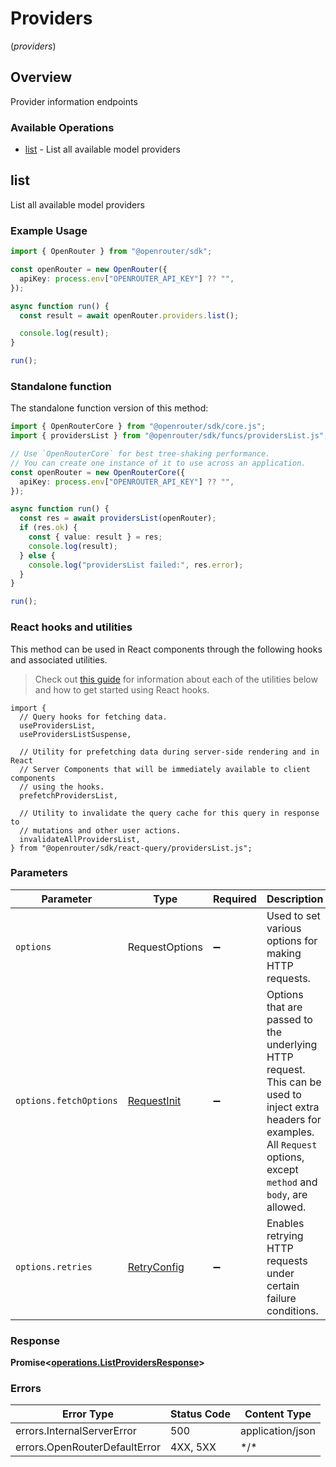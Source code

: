 # Providers
(*providers*)

## Overview

Provider information endpoints

### Available Operations

* [list](#list) - List all available model providers

## list

List all available model providers

### Example Usage

<!-- UsageSnippet language="typescript" operationID="listProviders" method="get" path="/providers" -->
```typescript
import { OpenRouter } from "@openrouter/sdk";

const openRouter = new OpenRouter({
  apiKey: process.env["OPENROUTER_API_KEY"] ?? "",
});

async function run() {
  const result = await openRouter.providers.list();

  console.log(result);
}

run();
```

### Standalone function

The standalone function version of this method:

```typescript
import { OpenRouterCore } from "@openrouter/sdk/core.js";
import { providersList } from "@openrouter/sdk/funcs/providersList.js";

// Use `OpenRouterCore` for best tree-shaking performance.
// You can create one instance of it to use across an application.
const openRouter = new OpenRouterCore({
  apiKey: process.env["OPENROUTER_API_KEY"] ?? "",
});

async function run() {
  const res = await providersList(openRouter);
  if (res.ok) {
    const { value: result } = res;
    console.log(result);
  } else {
    console.log("providersList failed:", res.error);
  }
}

run();
```

### React hooks and utilities

This method can be used in React components through the following hooks and
associated utilities.

> Check out [this guide][hook-guide] for information about each of the utilities
> below and how to get started using React hooks.

[hook-guide]: ../../../REACT_QUERY.md

```tsx
import {
  // Query hooks for fetching data.
  useProvidersList,
  useProvidersListSuspense,

  // Utility for prefetching data during server-side rendering and in React
  // Server Components that will be immediately available to client components
  // using the hooks.
  prefetchProvidersList,
  
  // Utility to invalidate the query cache for this query in response to
  // mutations and other user actions.
  invalidateAllProvidersList,
} from "@openrouter/sdk/react-query/providersList.js";
```

### Parameters

| Parameter                                                                                                                                                                      | Type                                                                                                                                                                           | Required                                                                                                                                                                       | Description                                                                                                                                                                    |
| ------------------------------------------------------------------------------------------------------------------------------------------------------------------------------ | ------------------------------------------------------------------------------------------------------------------------------------------------------------------------------ | ------------------------------------------------------------------------------------------------------------------------------------------------------------------------------ | ------------------------------------------------------------------------------------------------------------------------------------------------------------------------------ |
| `options`                                                                                                                                                                      | RequestOptions                                                                                                                                                                 | :heavy_minus_sign:                                                                                                                                                             | Used to set various options for making HTTP requests.                                                                                                                          |
| `options.fetchOptions`                                                                                                                                                         | [RequestInit](https://developer.mozilla.org/en-US/docs/Web/API/Request/Request#options)                                                                                        | :heavy_minus_sign:                                                                                                                                                             | Options that are passed to the underlying HTTP request. This can be used to inject extra headers for examples. All `Request` options, except `method` and `body`, are allowed. |
| `options.retries`                                                                                                                                                              | [RetryConfig](../../lib/utils/retryconfig.md)                                                                                                                                  | :heavy_minus_sign:                                                                                                                                                             | Enables retrying HTTP requests under certain failure conditions.                                                                                                               |

### Response

**Promise\<[operations.ListProvidersResponse](../../models/operations/listprovidersresponse.md)\>**

### Errors

| Error Type                    | Status Code                   | Content Type                  |
| ----------------------------- | ----------------------------- | ----------------------------- |
| errors.InternalServerError    | 500                           | application/json              |
| errors.OpenRouterDefaultError | 4XX, 5XX                      | \*/\*                         |